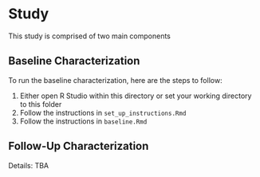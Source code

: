 # Study 

This study is comprised of two main components

## Baseline Characterization

To run the baseline characterization, here are the steps to follow:

1. Either open R Studio within this directory or set your working directory to this folder 
2. Follow the instructions in `set_up_instructions.Rmd`
3. Follow the instructions in `baseline.Rmd`

## Follow-Up Characterization

Details: TBA
